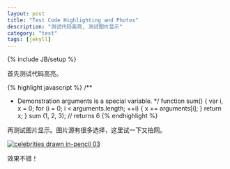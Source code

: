```yaml
---
layout: post
title: "Test Code Highlighting and Photos"
description: "测试代码高亮, 测试图片显示"
category: "test"
tags: [jekyll]
---
```

{% include JB/setup %}

首先测试代码高亮。

{% highlight javascript %}
/**
  * Demonstration arguments is a special variable.
  */
function sum() {
  var i, x = 0;
  for (i = 0; i < arguments.length; ++i) {
    x += arguments[i];
  }
  return x;
}
sum (1, 2, 3); // returns 6
{% endhighlight %}

再测试图片显示。图片源有很多选择，这里试一下又拍网。

[![celebrities drawn in-pencil 03](http://pic.yupoo.com/seanlv/CJMvdKK2/small.jpg)](http://www.yupoo.com/photos/seanlv/88085316/)

效果不错！
